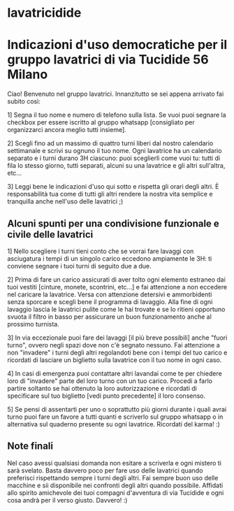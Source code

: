 # lavatricidide

Indicazioni d'uso democratiche per il gruppo lavatrici di via Tucidide 56 Milano
========

Ciao! Benvenuto nel gruppo lavatrici. Innanzitutto se sei appena arrivato fai subito così:

1] Segna il tuo nome e numero di telefono sulla lista. Se vuoi puoi segnare la checkbox per essere iscritto al gruppo whatsapp [consigliato per organizzarci ancora meglio tutti insieme].

2] Scegli fino ad un massimo di quattro turni liberi dal nostro calendario settimanale e scrivi su ognuno il tuo nome. Ogni lavatrice ha un calendario separato e i turni durano 3H ciascuno: puoi sceglierli come vuoi tu: tutti di fila lo stesso giorno, tutti separati, alcuni su una lavatrice e gli altri sull'altra, etc...

3] Leggi bene le indicazioni d'uso qui sotto e rispetta gli orari degli altri. È responsabilità tua come di tutti gli altri rendere la nostra vita semplice e tranquilla anche nell'uso delle lavatrici ;)

Alcuni spunti per una condivisione funzionale e civile delle lavatrici
--------

1] Nello scegliere i turni tieni conto che se vorrai fare lavaggi con asciugatura i tempi di un singolo carico eccedono ampiamente le 3H: ti conviene segnare i tuoi turni di seguito due a due.

2] Prima di fare un carico assicurati di aver tolto ogni elemento estraneo dai tuoi vestiti [cinture, monete, scontrini, etc...] e fai attenzione a non eccedere nel caricare la lavatrice. Versa con attenzione detersivi e ammorbidenti senza sporcare e scegli bene il programma di lavaggio. Alla fine di ogni lavaggio lascia le lavatrici pulite come le hai trovate e se lo ritieni opportuno svuota il filtro in basso per assicurare un buon funzionamento anche al prossimo turnista.

3] In via eccezionale puoi fare dei lavaggi [il più breve possibili] anche "fuori turno", ovvero negli spazi dove non c'è segnato nessuno. Fai attenzione a non "invadere" i turni degli altri regolandoti bene con i tempi del tuo carico e ricordati di lasciare un biglietto sulla lavatrice con il tuo nome in ogni caso.

4] In casi di emergenza puoi contattare altri lavandai come te per chiedere loro di "invadere" parte del loro turno con un tuo carico. Procedi a farlo partire soltanto se hai ottenuto la loro autorizzazione e ricordati di specificare sul tuo biglietto [vedi punto precedente] il loro consenso.

5] Se pensi di assentarti per uno o soprattutto più giorni durante i quali avrai turno puoi fare un favore a tutti quanti e scriverlo sul gruppo whatsapp o in alternativa sul quaderno presente su ogni lavatrice. Ricordati del karma! :)

Note finali
--------

Nel caso avessi qualsiasi domanda non esitare a scriverla e ogni mistero ti sarà svelato. Basta davvero poco per fare uso delle lavatrici quando preferisci rispettando sempre i turni degli altri. Fai sempre buon uso delle macchine e sii disponibile nei confronti degli altri quando possibile. Affidati allo spirito amichevole dei tuoi compagni d'avventura di via Tucidide e ogni cosa andrà per il verso giusto. Davvero! :)
